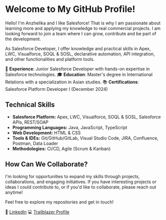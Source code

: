  # Welcome to My GitHub Profile! 

Hello! I'm Anzhelika and I like Salesforce! That is why I am passionate about learning more and applying my knowledge to real commercial projects. I am looking forward to join a team where I can grow, contribute and be part of the development.

As Salesforce Developer,  I offer knowledge and practical skills in Apex, LWC, Visualforce, SOQL & SOSL, declarative automation, API integration, and other functionalities and platform tools. 

🏢 **Experience**: Junior Salesforce Developer with hands-on expertise in Salesforce technologies.
🎓 **Education**: Master's degree in International Relations with a specialization in Asian studies.
📚 **Certifications**: Salesforce Platform Developer I (December 2024)

## Technical Skills

- **Salesforce Platform:** Apex, LWC, Visualforce, SOQL & SOSL, Salesforce APIs, REST/SOAP
- **Programming Languages:** Java, JavaScript, TypeScript
- **Web Development:** HTML & CSS
- **Tools & IDEs:** Git/GitHub/GitLab, Visual Studio Code, JIRA, Confluence, Postman, Data Loader
- **Methodologies:** CI/CD, Agile (Scrum & Kanban) 

## How Can We Collaborate?

I'm looking for opportunities to expand my skills through projects, collaborations, and engaging initiatives. If you have interesting projects or ideas I could contribute to, or if you'd like to collaborate, please reach out anytime!

Feel free to explore my repositories and get in touch!

💼 [LinkedIn](https://www.linkedin.com/in/anzhelika-makarova-b1442b284/)
💻 [Trailblazer Profile](https://www.salesforce.com/trailblazer/likusik) 
<!---
Likwusik/Likwusik is a ✨ special ✨ repository because its `README.md` (this file) appears on your GitHub profile.
You can click the Preview link to take a look at your changes.
--->
